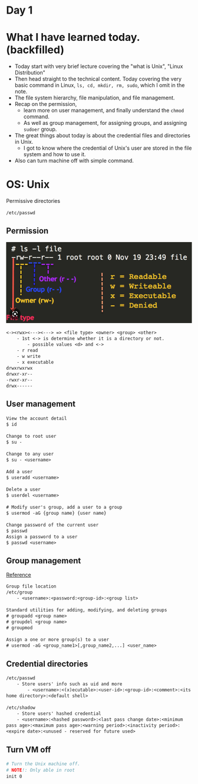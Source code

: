 # Day 1

# What I have learned today. (backfilled)

- Today start with very brief lecture covering the "what is Unix", "Linux Distribution"
- Then head straight to the technical content. Today covering the very basic command in Linux, `ls, cd, mkdir, rm, sudo`, which I omit in the note.
- The file system hierarchy, file manipulation, and file management.
- Recap on the permission,
  - learn more on user management, and finally understand the `chmod` command.
  - As well as group management, for assigning groups, and assigning `sudoer` group.
- The great things about today is about the credential files and directories in Unix.
  - I got to know where the credential of Unix's user are stored in the file system and how to use it.
- Also can turn machine off with simple command.

# OS: Unix

Permissive directories

`/etc/passwd`

## Permission

![Untitled](Day%201%20561b7ecbe6f441368a9c246dfda5eb79/Untitled.png)

```
<-><rwx><---><---> => <file type> <owner> <group> <other>
	- 1st <-> is determine whether it is a directory or not.
		- possible values <d> and <->
	- r read
	- w write
	- x executable
drwxrwxrwx
drwxr-xr--
-rwxr-xr--
drwx------
```

## User management

```
View the account detail
$ id

Change to root user
$ su -

Change to any user
$ su - <username>

Add a user
$ useradd <username>

Delete a user
$ userdel <username>

# Modify user's group, add a user to a group
$ usermod -aG {group name} {user name}

Change password of the current user
$ passwd
Assign a password to a user
$ passwd <username>

```

## Group management

[Reference](https://access.redhat.com/documentation/en-us/red_hat_enterprise_linux/7/html/system_administrators_guide/ch-managing_users_and_groups)

```
Group file location
/etc/group
	- <username>:<password:<group-id>:<group list>

Standard utilities for adding, modifying, and deleting groups
# groupadd <group name>
# groupdel <group name>
# groupmod

Assign a one or more group(s) to a user
# usermod -aG <group_name1>[,group_name2,...] <user_name>
```

## Credential directories

```
/etc/passwd
	- Store users' info such as uid and more
		- <username>:<(x)ecutable>:<user-id>:<group-id>:<comment>:<its home directory>:<default shell>

/etc/shadow
	- Store users' hashed credential
	- <username>:<hashed password>:<last pass change date>:<minimum pass age>:<maximum pass age>:<warning period>:<inactivity period>:<expire date>:<unused - reserved for future used>
```

## Turn VM off

```bash
# Turn the Unix machine off.
# NOTE!: Only able in root
init 0
```
